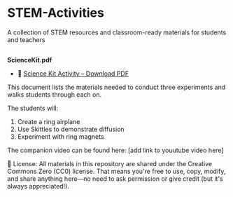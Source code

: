 # STEM-Activities
A collection of STEM resources and classroom-ready materials for students and teachers

##
**ScienceKit.pdf**
- 📄 [Science Kit Activity – Download PDF](./ScienceKit.pdf)

This document lists the materials needed to conduct three experiments and walks students through each on.

The students will:
1) Create a ring airplane
2) Use Skittles to demonstrate diffusion
3) Experiment with ring magnets

The companion video can be found here:
[add link to youutube video here]

📘 License: All materials in this repository are shared under the Creative Commons Zero (CC0) license.
That means you're free to use, copy, modify, and share anything here—no need to ask permission or give credit (but it's always appreciated!).
